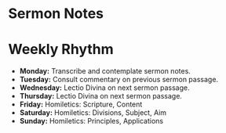 # Sermon Notes

# Weekly Rhythm

* **Monday:**  Transcribe and contemplate sermon notes.
* **Tuesday:**  Consult commentary on previous sermon passage.
* **Wednesday:**  Lectio Divina on next sermon passage.
* **Thursday:**  Lectio Divina on next sermon passage.
* **Friday:**  Homiletics:  Scripture, Content
* **Saturday:**  Homiletics:  Divisions, Subject, Aim
* **Sunday:**  Homiletics:  Principles, Applications
